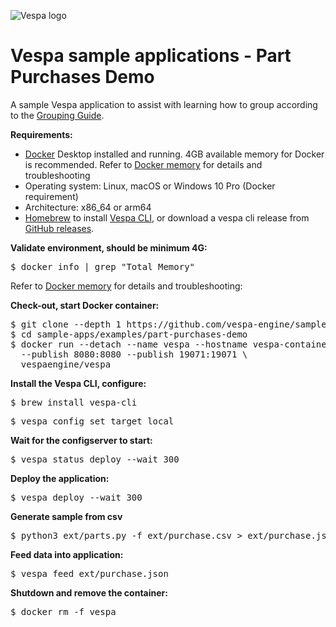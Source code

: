 <!-- Copyright Yahoo. Licensed under the terms of the Apache 2.0 license. See LICENSE in the project root. -->

![Vespa logo](https://vespa.ai/assets/vespa-logo-color.png)

# Vespa sample applications - Part Purchases Demo

A sample Vespa application to assist with learning how to group according to the
[Grouping Guide](https://docs.vespa.ai/en/grouping.html).

**Requirements:**

* [Docker](https://www.docker.com/) Desktop installed and running. 4GB available memory for Docker is recommended.
  Refer to [Docker memory](https://docs.vespa.ai/en/operations/docker-containers.html#memory)
  for details and troubleshooting
* Operating system: Linux, macOS or Windows 10 Pro (Docker requirement)
* Architecture: x86_64 or arm64
* [Homebrew](https://brew.sh/) to install [Vespa CLI](https://docs.vespa.ai/en/vespa-cli.html), or download
  a vespa cli release from [GitHub releases](https://github.com/vespa-engine/vespa/releases).


**Validate environment, should be minimum 4G:**

<pre>
$ docker info | grep "Total Memory"
</pre>

Refer to [Docker memory](https://docs.vespa.ai/en/operations/docker-containers.html#memory)
for details and troubleshooting:


**Check-out, start Docker container:**

<pre data-test="exec">
$ git clone --depth 1 https://github.com/vespa-engine/sample-apps.git
$ cd sample-apps/examples/part-purchases-demo
$ docker run --detach --name vespa --hostname vespa-container \
  --publish 8080:8080 --publish 19071:19071 \
  vespaengine/vespa
</pre>


**Install the Vespa CLI, configure:**
<pre>
$ brew install vespa-cli
</pre>
<pre data-test="exec">
$ vespa config set target local
</pre>


**Wait for the configserver to start:**
<pre data-test="exec" data-test-wait-for="Deploy API at http://127.0.0.1:19071 is ready">
$ vespa status deploy --wait 300
</pre>


**Deploy the application:**
<pre data-test="exec" data-test-assert-contains="Success: Deployed">
$ vespa deploy --wait 300
</pre>


**Generate sample from csv**
<pre data-test="exec">
$ python3 ext/parts.py -f ext/purchase.csv > ext/purchase.json
</pre>


**Feed data into application:**
<pre data-test="exec" data-test-wait-for='"feeder.ok.count": 20'>
$ vespa feed ext/purchase.json
</pre>


**Shutdown and remove the container:**
<pre data-test="after">
$ docker rm -f vespa
</pre>
